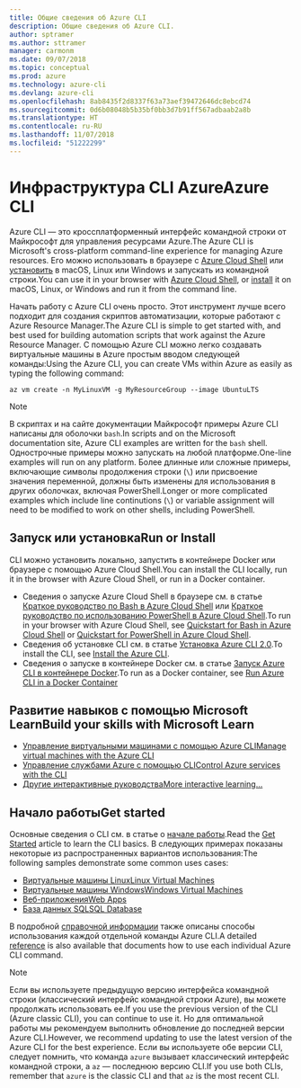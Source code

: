 ```yaml
---
title: Общие сведения об Azure CLI
description: Общие сведения об Azure CLI.
author: sptramer
ms.author: sttramer
manager: carmonm
ms.date: 09/07/2018
ms.topic: conceptual
ms.prod: azure
ms.technology: azure-cli
ms.devlang: azure-cli
ms.openlocfilehash: 8ab8435f2d8337f63a73aef39472646dc8ebcd74
ms.sourcegitcommit: 0d6b08048b5b35bf0bb3d7b91ff567adbaab2a8b
ms.translationtype: HT
ms.contentlocale: ru-RU
ms.lasthandoff: 11/07/2018
ms.locfileid: "51222299"
---
```

# <a name="azure-cli"></a><span data-ttu-id="96900-103">Инфраструктура CLI Azure</span><span class="sxs-lookup"><span data-stu-id="96900-103">Azure CLI</span></span>

<span data-ttu-id="96900-104">Azure CLI — это кроссплатформенный интерфейс командной строки от Майкрософт для управления ресурсами Azure.</span><span class="sxs-lookup"><span data-stu-id="96900-104">The Azure CLI is Microsoft's cross-platform command-line experience for managing Azure resources.</span></span>
<span data-ttu-id="96900-105">Его можно использовать в браузере с [Azure Cloud Shell](/azure/cloud-shell/overview) или [установить](install-azure-cli.md) в macOS, Linux или Windows и запускать из командной строки.</span><span class="sxs-lookup"><span data-stu-id="96900-105">You can use it in your browser with [Azure Cloud Shell](/azure/cloud-shell/overview), or [install](install-azure-cli.md) it on macOS, Linux, or Windows and run it from the command line.</span></span>

<span data-ttu-id="96900-106">Начать работу с Azure CLI очень просто. Этот инструмент лучше всего подходит для создания скриптов автоматизации, которые работают с Azure Resource Manager.</span><span class="sxs-lookup"><span data-stu-id="96900-106">The Azure CLI is simple to get started with, and best used for building automation scripts that work against the Azure Resource Manager.</span></span> <span data-ttu-id="96900-107">С помощью Azure CLI можно легко создавать виртуальные машины в Azure простым вводом следующей команды:</span><span class="sxs-lookup"><span data-stu-id="96900-107">Using the Azure CLI, you can create VMs within Azure as easily as typing the following command:</span></span>

```azurecli-interactive
az vm create -n MyLinuxVM -g MyResourceGroup --image UbuntuLTS
```

> [!NOTE]
>
> <span data-ttu-id="96900-108">В скриптах и на сайте документации Майкрософт примеры Azure CLI написаны для оболочки `bash`.</span><span class="sxs-lookup"><span data-stu-id="96900-108">In scripts and on the Microsoft documentation site, Azure CLI examples are written for the `bash` shell.</span></span> <span data-ttu-id="96900-109">Однострочные примеры можно запускать на любой платформе.</span><span class="sxs-lookup"><span data-stu-id="96900-109">One-line examples will run on any platform.</span></span> <span data-ttu-id="96900-110">Более длинные или сложные примеры, включающие символы продолжения строки (`\`) или присвоение значения переменной, должны быть изменены для использования в других оболочках, включая PowerShell.</span><span class="sxs-lookup"><span data-stu-id="96900-110">Longer or more complicated examples which include line continutions (`\`) or variable assignment will need to be modified to work on other shells, including PowerShell.</span></span>

## <a name="run-or-install"></a><span data-ttu-id="96900-111">Запуск или установка</span><span class="sxs-lookup"><span data-stu-id="96900-111">Run or Install</span></span>

<span data-ttu-id="96900-112">CLI можно установить локально, запустить в контейнере Docker или браузере с помощью Azure Cloud Shell.</span><span class="sxs-lookup"><span data-stu-id="96900-112">You can install the CLI locally, run it in the browser with Azure Cloud Shell, or run in a Docker container.</span></span>

* <span data-ttu-id="96900-113">Сведения о запуске Azure Cloud Shell в браузере см. в статье [Краткое руководство по Bash в Azure Cloud Shell](/azure/cloud-shell/quickstart) или [Краткое руководство по использованию PowerShell в Azure Cloud Shell](/azure/cloud-shell/quickstart-powershell).</span><span class="sxs-lookup"><span data-stu-id="96900-113">To run in your browser with Azure Cloud Shell, see [Quickstart for Bash in Azure Cloud Shell](/azure/cloud-shell/quickstart) or [Quickstart for PowerShell in Azure Cloud Shell](/azure/cloud-shell/quickstart-powershell).</span></span>
* <span data-ttu-id="96900-114">Сведения об установке CLI см. в статье [Установка Azure CLI 2.0](install-azure-cli.md).</span><span class="sxs-lookup"><span data-stu-id="96900-114">To install the CLI, see [Install the Azure CLI](install-azure-cli.md).</span></span>
* <span data-ttu-id="96900-115">Сведения о запуске в контейнере Docker см. в статье [Запуск Azure CLI в контейнере Docker](run-azure-cli-docker.md).</span><span class="sxs-lookup"><span data-stu-id="96900-115">To run as a Docker container, see [Run Azure CLI in a Docker Container](run-azure-cli-docker.md)</span></span>

## <a name="build-your-skills-with-microsoft-learn"></a><span data-ttu-id="96900-116">Развитие навыков с помощью Microsoft Learn</span><span class="sxs-lookup"><span data-stu-id="96900-116">Build your skills with Microsoft Learn</span></span>

- [<span data-ttu-id="96900-117">Управление виртуальными машинами с помощью Azure CLI</span><span class="sxs-lookup"><span data-stu-id="96900-117">Manage virtual machines with the Azure CLI</span></span>](/learn/modules/manage-virtual-machines-with-azure-cli/)
- [<span data-ttu-id="96900-118">Управление службами Azure с помощью CLI</span><span class="sxs-lookup"><span data-stu-id="96900-118">Control Azure services with the CLI</span></span>](/learn/modules/control-azure-services-with-cli/)
- [<span data-ttu-id="96900-119">Другие интерактивные руководства</span><span class="sxs-lookup"><span data-stu-id="96900-119">More interactive learning...</span></span>](/learn/browse/?products=azure-clis)

## <a name="get-started"></a><span data-ttu-id="96900-120">Начало работы</span><span class="sxs-lookup"><span data-stu-id="96900-120">Get started</span></span>

<span data-ttu-id="96900-121">Основные сведения о CLI см. в статье о [начале работы](get-started-with-azure-cli.md).</span><span class="sxs-lookup"><span data-stu-id="96900-121">Read the [Get Started](get-started-with-azure-cli.md) article to learn the CLI basics.</span></span> <span data-ttu-id="96900-122">В следующих примерах показаны некоторые из распространенных вариантов использования:</span><span class="sxs-lookup"><span data-stu-id="96900-122">The following samples demonstrate some common uses cases:</span></span>

- [<span data-ttu-id="96900-123">Виртуальные машины Linux</span><span class="sxs-lookup"><span data-stu-id="96900-123">Linux Virtual Machines</span></span>](/azure/virtual-machines/virtual-machines-linux-cli-samples?toc=%2fcli%2fazure%2ftoc.json&bc=%2fcli%2fazure%2fbreadcrumb%2ftoc.json)
- [<span data-ttu-id="96900-124">Виртуальные машины Windows</span><span class="sxs-lookup"><span data-stu-id="96900-124">Windows Virtual Machines</span></span>](/azure/virtual-machines/virtual-machines-windows-cli-samples?toc=%2fcli%2fazure%2ftoc.json&bc=%2fcli%2fazure%2fbreadcrumb%2ftoc.json)
- [<span data-ttu-id="96900-125">Веб-приложения</span><span class="sxs-lookup"><span data-stu-id="96900-125">Web Apps</span></span>](/azure/app-service-web/app-service-cli-samples?toc=%2fcli%2fazure%2ftoc.json&bc=%2fcli%2fazure%2fbreadcrumb%2ftoc.json)
- [<span data-ttu-id="96900-126">База данных SQL</span><span class="sxs-lookup"><span data-stu-id="96900-126">SQL Database</span></span>](/azure/sql-database/sql-database-cli-samples?toc=%2fcli%2fazure%2ftoc.json&bc=%2fcli%2fazure%2fbreadcrumb%2ftoc.json)

<span data-ttu-id="96900-127">В подробной [справочной информации](/cli/azure/reference-index) также описаны способы использования каждой отдельной команды Azure CLI.</span><span class="sxs-lookup"><span data-stu-id="96900-127">A detailed [reference](/cli/azure/reference-index) is also available that documents how to use each individual Azure CLI command.</span></span>

> [!NOTE]
> <span data-ttu-id="96900-128">Если вы используете предыдущую версию интерфейса командной строки (классический интерфейс командной строки Azure), вы можете продолжать использовать ее.</span><span class="sxs-lookup"><span data-stu-id="96900-128">If you use the previous version of the CLI (Azure classic CLI), you can continue to use it.</span></span>
> <span data-ttu-id="96900-129">Но для оптимальной работы мы рекомендуем выполнить обновление до последней версии Azure CLI.</span><span class="sxs-lookup"><span data-stu-id="96900-129">However, we recommend updating to use the latest version of the Azure CLI for the best experience.</span></span>
> <span data-ttu-id="96900-130">Если вы используете обе версии CLI, следует помнить, что команда `azure` вызывает классический интерфейс командной строки, а `az` — последнюю версию CLI.</span><span class="sxs-lookup"><span data-stu-id="96900-130">If you use both CLIs, remember that `azure` is the classic CLI and that `az` is the most recent CLI.</span></span>
